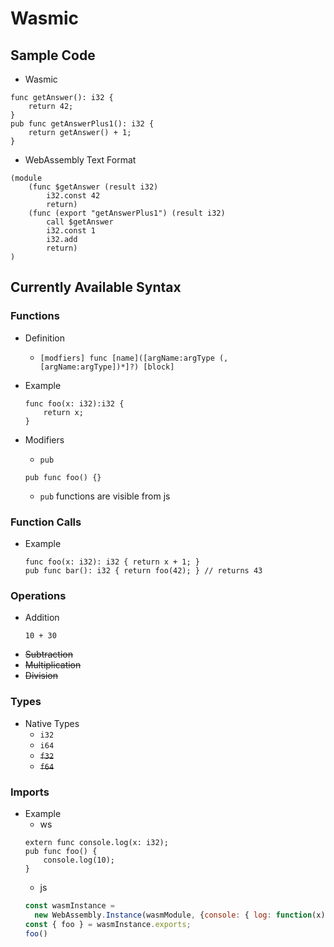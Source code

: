 # Wasmic

## Sample Code

- Wasmic

```wasmic
func getAnswer(): i32 {
    return 42;
}
pub func getAnswerPlus1(): i32 {
    return getAnswer() + 1;
}
```

- WebAssembly Text Format

```
(module
    (func $getAnswer (result i32)
        i32.const 42
        return)
    (func (export "getAnswerPlus1") (result i32)
        call $getAnswer
        i32.const 1
        i32.add
        return)
)
```

## Currently Available Syntax

### Functions

- Definition
    - `[modfiers] func [name]([argName:argType (, [argName:argType])*]?) [block]`

- Example
    ```wasmic
    func foo(x: i32):i32 {
        return x;
    }
    ```

- Modifiers
    - `pub`
    ```wasmic
    pub func foo() {}
    ```
    - `pub` functions are visible from js

### Function Calls

- Example
    ```wasmic
    func foo(x: i32): i32 { return x + 1; }
    pub func bar(): i32 { return foo(42); } // returns 43
    ```

### Operations

- Addition
    ```wasmic
    10 + 30
    ```
- ~~Subtraction~~
- ~~Multiplication~~
- ~~Division~~

### Types

- Native Types
    - `i32`
    - `i64`
    - ~~`f32`~~
    - ~~`f64`~~

### Imports

- Example
    - ws
    ```wasmic
    extern func console.log(x: i32);
    pub func foo() {
        console.log(10);
    }
    ```
    - js
    ```javascript
    const wasmInstance =
      new WebAssembly.Instance(wasmModule, {console: { log: function(x) { console.log(x)} } });
    const { foo } = wasmInstance.exports;
    foo()
    ```